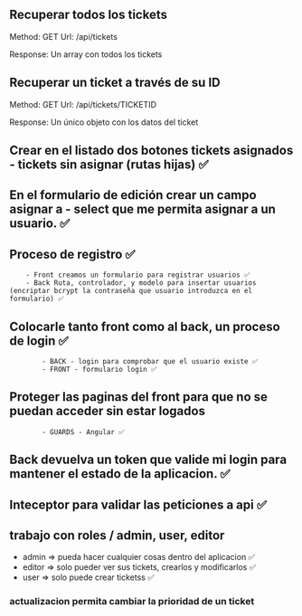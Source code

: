 ## Recuperar todos los tickets

Method: GET
Url: /api/tickets

Response: Un array con todos los tickets

## Recuperar un ticket a través de su ID

Method: GET
Url: /api/tickets/TICKETID

Response: Un único objeto con los datos del ticket


## Crear en el listado dos botones tickets asignados - tickets sin asignar (rutas hijas)  ✅
## En el formulario de edición crear un campo asignar a - select que me permita asignar a un usuario. ✅
## Proceso de registro ✅
        - Front creamos un formulario para registrar usuarios ✅
        - Back Ruta, controlador, y modelo para insertar usuarios (encriptar bcrypt la contraseña que usuario introduzca en el formulario) ✅
## Colocarle tanto front como al back, un proceso de login ✅
            - BACK - login para comprobar que el usuario existe ✅
            - FRONT - formulario login ✅
## Proteger las paginas del front para que no se puedan acceder sin estar logados
            - GUARDS - Angular ✅
## Back devuelva un token que valide mi login para mantener el estado de la aplicacion. ✅
## Inteceptor para validar las peticiones a api ✅

## trabajo con roles / admin, user, editor
   - admin => pueda hacer cualquier cosas dentro del aplicacion ✅
   - editor => solo pueder ver sus tickets, crearlos y modificarlos ✅
   - user => solo puede crear ticketss ✅

### actualizacion permita cambiar la prioridad de un ticket